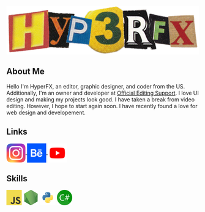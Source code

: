 <div align="center">
  <br />
  <p>
    <a href="https://github.com/Hyp3rFX"><img src="https://github.com/Hyp3rFX/Hyp3rFX/blob/main/media/logo/Hyp3rFX.png" width="1920" alt="HyperFX"/></a>
  </p>
</div>

## About Me

Hello I'm HyperFX, an editor, graphic designer, and coder from the US. Additionally, I'm an owner and developer at [Official Editing Support](https://linktr.ee/oes2022). I love UI design and making my projects look good. I have taken a break from video editing. However, I hope to start again soon. I have recently found a love for web design and developement. 

## Links

<a href="https://www.instagram.com/_hyp3rfx/">
  <img align="center" alt="HyperFX " width="50px" src="https://github.com/Hyp3rFX/Hyp3rFX/blob/main/media/Instagram.png" />
</a>
<a href="https://www.behance.net/hyperfxstudios/">
  <img align="center" alt="HyperFX " width="50px" src="https://github.com/Hyp3rFX/Hyp3rFX/blob/main/media/Behance.png" />
</a>
<a href="https://www.youtube.com/channel/UCxidPXekT91wbgq1iXlktuQ">
  <img align="center" alt="HyperFX " width="50px" src="https://github.com/Hyp3rFX/Hyp3rFX/blob/main/media/YouTube.png" />
</a>

## Skills

<code><img height="40" src="https://raw.githubusercontent.com/github/explore/80688e429a7d4ef2fca1e82350fe8e3517d3494d/topics/javascript/javascript.png"></code>
<code><img height="40" src="https://raw.githubusercontent.com/github/explore/80688e429a7d4ef2fca1e82350fe8e3517d3494d/topics/nodejs/nodejs.png"></code>
<code><img height="40" src="https://raw.githubusercontent.com/github/explore/80688e429a7d4ef2fca1e82350fe8e3517d3494d/topics/python/python.png"></code>
<code><img height="40" src="https://raw.githubusercontent.com/github/explore/80688e429a7d4ef2fca1e82350fe8e3517d3494d/topics/csharp/csharp.png"></code>
